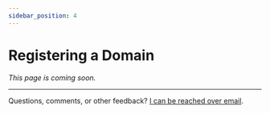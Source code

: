 ```yaml
---
sidebar_position: 4
---
```


# Registering a Domain

*This page is coming soon.*

---

Questions, comments, or other feedback? [I can be reached over email](mailto:contact@swlacy.com).